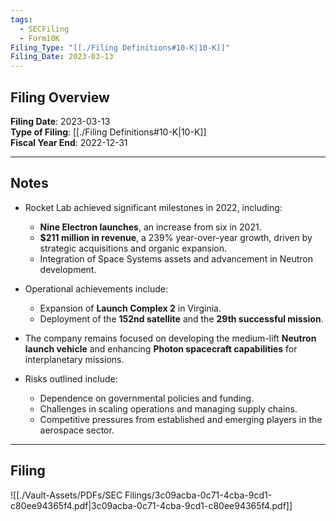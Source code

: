 ```yaml
---
tags:
  - SECFiling
  - Form10K
Filing_Type: "[[./Filing Definitions#10-K|10-K]]"
Filing_Date: 2023-03-13
---
```

## Filing Overview

**Filing Date**: 2023-03-13  
**Type of Filing**: [[./Filing Definitions#10-K|10-K]]  
**Fiscal Year End**: 2022-12-31  

---
## Notes

- Rocket Lab achieved significant milestones in 2022, including:
  - **Nine Electron launches**, an increase from six in 2021.
  - **$211 million in revenue**, a 239% year-over-year growth, driven by strategic acquisitions and organic expansion.
  - Integration of Space Systems assets and advancement in Neutron development.
  
- Operational achievements include:
  - Expansion of **Launch Complex 2** in Virginia.
  - Deployment of the **152nd satellite** and the **29th successful mission**.

- The company remains focused on developing the medium-lift **Neutron launch vehicle** and enhancing **Photon spacecraft capabilities** for interplanetary missions.

- Risks outlined include:
  - Dependence on governmental policies and funding.
  - Challenges in scaling operations and managing supply chains.
  - Competitive pressures from established and emerging players in the aerospace sector.

---
## Filing

![[./Vault-Assets/PDFs/SEC Filings/3c09acba-0c71-4cba-9cd1-c80ee94365f4.pdf|3c09acba-0c71-4cba-9cd1-c80ee94365f4.pdf]]
